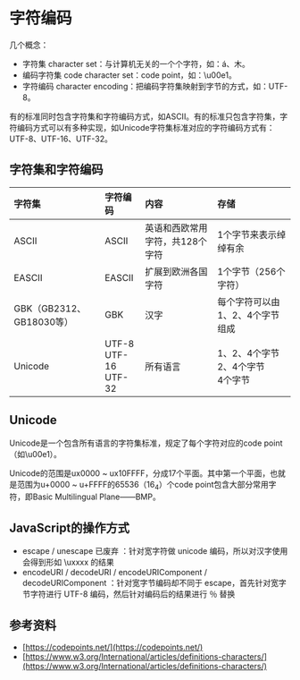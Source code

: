 # 字符编码

几个概念：

* 字符集 character set：与计算机无关的一个个字符，如：á、木。
* 编码字符集 code character set：code point，如：\u00e1。
* 字符编码 character encoding：把编码字符集映射到字节的方式，如：UTF-8。

有的标准同时包含字符集和字符编码方式，如ASCII。有的标准只包含字符集，字符编码方式可以有多种实现，如Unicode字符集标准对应的字符编码方式有：UTF-8、UTF-16、UTF-32。

## 字符集和字符编码

| **字符集** | **字符编码** | **内容** | **存储** |
| :--- | :--- | :--- | :--- |
| ASCII | ASCII | 英语和西欧常用字符，共128个字符 | 1个字节来表示绰绰有余 |
| EASCII | EASCII | 扩展到欧洲各国字符 | 1个字节（256个字符） |
| GBK（GB2312、GB18030等） | GBK | 汉字 | 每个字符可以由1、2、4个字节组成 |
| Unicode | UTF-8<br/>UTF-16<br/>UTF-32 | 所有语言 | 1、2、4个字节<br/>2、4个字节<br/>4个字节 |

## Unicode

Unicode是一个包含所有语言的字符集标准，规定了每个字符对应的code point（如\u00e1）。

Unicode的范围是ux0000 ~ ux10FFFF，分成17个平面。其中第一个平面，也就是范围为u+0000 ~ u+FFFF的65536（16<sub>4</sub>）个code point包含大部分常用字符，即Basic Multilingual Plane——BMP。

## JavaScript的操作方式

* escape / unescape 已废弃 ：针对宽字符做 unicode 编码，所以对汉字使用会得到形如 \uxxxx 的结果
* encodeURI / decodeURI / encodeURIComponent / decodeURIComponent ：针对宽字节编码却不同于 escape，首先针对宽字节字符进行 UTF-8 编码，然后针对编码后的结果进行 ％ 替换

## 参考资料

* [https://codepoints.net/](https://codepoints.net/)
* [https://www.w3.org/International/articles/definitions-characters/](https://www.w3.org/International/articles/definitions-characters/)